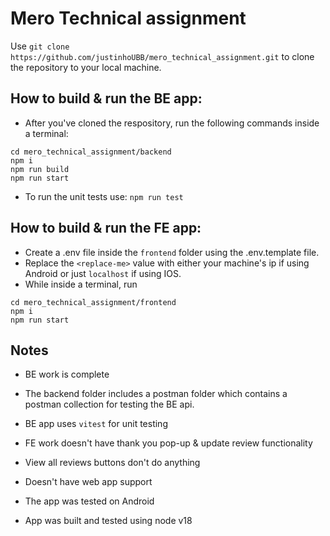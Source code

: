 # Mero Technical assignment
Use `git clone https://github.com/justinhoUBB/mero_technical_assignment.git` to clone the repository to your local machine.

## How to build & run the BE app:

- After you've cloned the respository, run the following commands inside a terminal:
```
cd mero_technical_assignment/backend
npm i
npm run build
npm run start
```

- To run the unit tests use:
`npm run test`

## How to build & run the FE app:

- Create a .env file inside the `frontend` folder using the .env.template file.
- Replace the `<replace-me>` value with either your machine's ip if using Android or just `localhost` if using IOS.
- While inside a terminal, run
```
cd mero_technical_assignment/frontend
npm i
npm run start
```

## Notes

 - BE work is complete
 - The backend folder includes a postman folder which contains a postman collection for testing the BE api.
 - BE app uses `vitest` for unit testing

 - FE work doesn't have thank you pop-up & update review functionality
 - View all reviews buttons don't do anything
 - Doesn't have web app support
 
 - The app was tested on Android
 - App was built and tested using node v18

